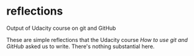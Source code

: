 # reflections
Output of Udacity course on git and GitHub

These are simple reflections that the Udacity course _How to use git and GitHub_ asked us to write. There's nothing substantial here.
